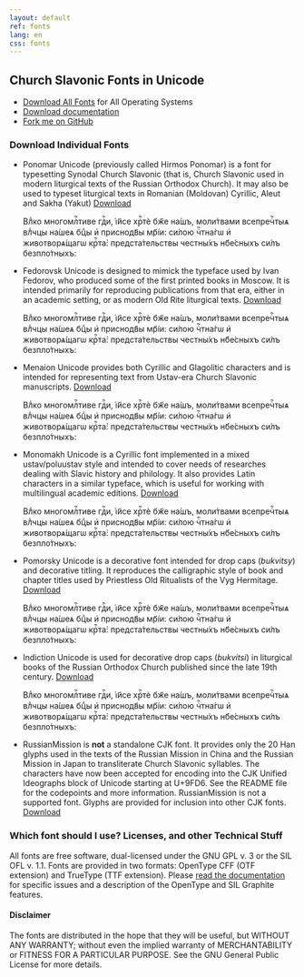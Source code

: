 ```yaml
---
layout: default
ref: fonts
lang: en
css: fonts
---
```

## Church Slavonic Fonts in Unicode

* [Download All Fonts](http://www.ponomar.net/files/fonts-churchslavonic.zip) for All Operating Systems
* [Download documentation](http://www.ponomar.net/files/fonts-churchslavonic.pdf)
* [Fork me on GitHub](https://github.com/typiconman/fonts-cu)

### Download Individual Fonts

* Ponomar Unicode (previously called Hirmos Ponomar) is a font for typesetting Synodal Church Slavonic (that is, Church Slavonic used in modern 
  liturgical texts of the Russian Orthodox Church). 
  It may also be used to typeset liturgical texts in Romanian (Moldovan) Cyrillic, Aleut and Sakha (Yakut)
  [Download](http://www.ponomar.net/files/PonomarUnicode.zip)
  <div class="ponomar sample" contenteditable="true">
  Влⷣко многомлⷭ҇тиве гдⷭ҇и, і҆и҃се хрⷭ҇тѐ бж҃е на́шъ, моли́твами всепречⷭ҇тыѧ влⷣчцы на́шеѧ бцⷣы и҆
  приснодв҃ы мр҃і́и: си́лою чⷭ҇тна́гѡ и҆ животворѧ́щагѡ крⷭ҇та̀:
  предста́тельствы честны́хъ нб҃е́сныхъ си́лъ безпло́тныхъ:
  </div>

* Fedorovsk Unicode is designed to mimick the typeface used by Ivan Fedorov, who produced some of the first printed books in Moscow. It is intended 
  primarily for reproducing publications from that era, either in an academic setting, or as modern Old Rite liturgical texts.
  [Download](http://www.ponomar.net/files/FedorovskUnicode.zip)
  <div class="fedorovsk sample" contenteditable="true">
  Влⷣко многомлⷭ҇тиве гдⷭ҇и, і҆и҃се хрⷭ҇тѐ бж҃е на́шъ, моли́твами всепречⷭ҇тыѧ влⷣчцы на́шеѧ бцⷣы и҆
  приснодв҃ы мр҃і́и: си́лою чⷭ҇тна́гѡ и҆ животворѧ́щагѡ крⷭ҇та̀:
  предста́тельствы честны́хъ нб҃е́сныхъ си́лъ безпло́тныхъ:
  </div>

* Menaion Unicode provides both Cyrillic and Glagolitic characters and is intended for representing text from Ustav-era 
  Church Slavonic manuscripts.
  [Download](http://www.ponomar.net/files/MenaionUnicode.zip)
  <div class="menaion sample" contenteditable="true">
  Влⷣко многомлⷭ҇тиве гдⷭ҇и, і҆и҃се хрⷭ҇тѐ бж҃е на́шъ, моли́твами всепречⷭ҇тыѧ влⷣчцы на́шеѧ бцⷣы и҆
  приснодв҃ы мр҃і́и: си́лою чⷭ҇тна́гѡ и҆ животворѧ́щагѡ крⷭ҇та̀:
  предста́тельствы честны́хъ нб҃е́сныхъ си́лъ безпло́тныхъ:
  </div>

* Monomakh Unicode is a Cyrillic font implemented in a mixed ustav/poluustav style and intended to cover needs of researches 
  dealing with Slavic history and philology. It also provides Latin characters in a similar typeface, which is useful for 
  working with multilingual academic editions.
	[Download](http://www.ponomar.net/files/MonomakhUnicode.zip)
  <div class="monomakh sample" contenteditable="true">
  Влⷣко многомлⷭ҇тиве гдⷭ҇и, і҆и҃се хрⷭ҇тѐ бж҃е на́шъ, моли́твами всепречⷭ҇тыѧ влⷣчцы на́шеѧ бцⷣы и҆
  приснодв҃ы мр҃і́и: си́лою чⷭ҇тна́гѡ и҆ животворѧ́щагѡ крⷭ҇та̀:
  предста́тельствы честны́хъ нб҃е́сныхъ си́лъ безпло́тныхъ:
  </div>

* Pomorsky Unicode is a decorative font intended for drop caps (<i>bukvitsy</i>) and decorative titling. It reproduces the 
  calligraphic style of book and chapter titles  used by Priestless Old Ritualists of the Vyg Hermitage.
  [Download](http://www.ponomar.net/files/PomorskyUnicode.zip)
  <div class="ponomar pomorsky sample" contenteditable="true">
  Влⷣко многомлⷭ҇тиве гдⷭ҇и, і҆и҃се хрⷭ҇тѐ бж҃е на́шъ, моли́твами всепречⷭ҇тыѧ влⷣчцы на́шеѧ бцⷣы и҆
  приснодв҃ы мр҃і́и: си́лою чⷭ҇тна́гѡ и҆ животворѧ́щагѡ крⷭ҇та̀:
  предста́тельствы честны́хъ нб҃е́сныхъ си́лъ безпло́тныхъ:
  </div>

* Indiction Unicode is used for decorative drop caps (*bukvitsi*) in liturgical books of the Russian Orthodox Church 
  published since the late 19th century.
  [Download](http://www.ponomar.net/files/IndictionUnicode.zip)
  <div class="ponomar indiction sample" contenteditable="true">
  Влⷣко многомлⷭ҇тиве гдⷭ҇и, і҆и҃се хрⷭ҇тѐ бж҃е на́шъ, моли́твами всепречⷭ҇тыѧ влⷣчцы на́шеѧ бцⷣы и҆
  приснодв҃ы мр҃і́и: си́лою чⷭ҇тна́гѡ и҆ животворѧ́щагѡ крⷭ҇та̀:
  предста́тельствы честны́хъ нб҃е́сныхъ си́лъ безпло́тныхъ:
  </div>

* RussianMission is **not** a standalone CJK font. It provides only the 20 Han glyphs used in the texts of the Russian 
  Mission in China and the Russian Mission in Japan to transliterate Church Slavonic syllables. The characters have now 
  been accepted for encoding into the CJK Unified Ideographs block of Unicode starting at U+9FD6. See the README file for 
  the codepoints and more information. RussianMission is not a supported font. Glyphs are provided for inclusion into 
  other CJK fonts.
  [Download](http://www.ponomar.net/files/RussianMission.zip)

### Which font should I use? Licenses, and other Technical Stuff

All fonts are free software, dual-licensed under the GNU GPL v. 3 or the SIL OFL v. 1.1. 
Fonts are provided in two formats: OpenType CFF (OTF extension) and TrueType (TTF extension). 
Please [read the documentation](http://www.ponomar.net/files/fonts-churchslavonic.pdf) for specific issues and a description 
of the OpenType and SIL Graphite features.

#### Disclaimer

The fonts are distributed in the hope that they will be useful, but WITHOUT ANY WARRANTY; without even the implied warranty 
of MERCHANTABILITY or FITNESS FOR A PARTICULAR PURPOSE.  See the GNU General Public License for more details.
